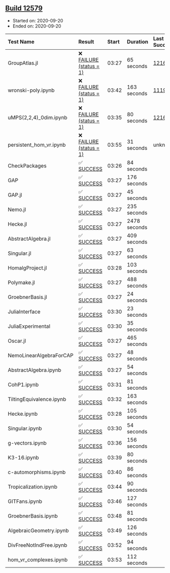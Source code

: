 ## [Build 12579](https://oscarci.mathematik.uni-kl.de/job/oscar/12579/)

* Started on: 2020-09-20
* Ended on: 2020-09-20

| Test Name    | Result | Start | Duration | Last Success | First Failure |
|:-------------|:-------|:------|:---------|:-------------|:--------------|
| GroupAtlas.jl | ❌ [FAILURE (status = 1)](https://oscarci.mathematik.uni-kl.de/job/oscar/12579/artifact/logs/build-12579/GroupAtlas.jl.log) | 03:27 | 65 seconds | [12167](https://oscarci.mathematik.uni-kl.de/job/oscar/12167/) | [12168](https://oscarci.mathematik.uni-kl.de/job/oscar/12168/) |
| wronski-poly.ipynb | ❌ [FAILURE (status = 1)](https://oscarci.mathematik.uni-kl.de/job/oscar/12579/artifact/logs/build-12579/wronski-poly.ipynb.log) | 03:42 | 163 seconds | [11192](https://oscarci.mathematik.uni-kl.de/job/oscar/11192/) | [11193](https://oscarci.mathematik.uni-kl.de/job/oscar/11193/) |
| uMPS(2,2,4)_0dim.ipynb | ❌ [FAILURE (status = 1)](https://oscarci.mathematik.uni-kl.de/job/oscar/12579/artifact/logs/build-12579/uMPS-2-2-4-_0dim.ipynb.log) | 03:35 | 80 seconds | [12167](https://oscarci.mathematik.uni-kl.de/job/oscar/12167/) | [12168](https://oscarci.mathematik.uni-kl.de/job/oscar/12168/) |
| persistent_hom_vr.ipynb | ❌ [FAILURE (status = 1)](https://oscarci.mathematik.uni-kl.de/job/oscar/12579/artifact/logs/build-12579/persistent_hom_vr.ipynb.log) | 03:55 | 31 seconds | unknown | unknown |
| CheckPackages | ✅ [SUCCESS](https://oscarci.mathematik.uni-kl.de/job/oscar/12579/artifact/logs/build-12579/CheckPackages.log) | 03:26 | 84 seconds |  |  |
| GAP | ✅ [SUCCESS](https://oscarci.mathematik.uni-kl.de/job/oscar/12579/artifact/logs/build-12579/GAP.log) | 03:27 | 176 seconds |  |  |
| GAP.jl | ✅ [SUCCESS](https://oscarci.mathematik.uni-kl.de/job/oscar/12579/artifact/logs/build-12579/GAP.jl.log) | 03:27 | 45 seconds |  |  |
| Nemo.jl | ✅ [SUCCESS](https://oscarci.mathematik.uni-kl.de/job/oscar/12579/artifact/logs/build-12579/Nemo.jl.log) | 03:27 | 235 seconds |  |  |
| Hecke.jl | ✅ [SUCCESS](https://oscarci.mathematik.uni-kl.de/job/oscar/12579/artifact/logs/build-12579/Hecke.jl.log) | 03:27 | 2478 seconds |  |  |
| AbstractAlgebra.jl | ✅ [SUCCESS](https://oscarci.mathematik.uni-kl.de/job/oscar/12579/artifact/logs/build-12579/AbstractAlgebra.jl.log) | 03:27 | 409 seconds |  |  |
| Singular.jl | ✅ [SUCCESS](https://oscarci.mathematik.uni-kl.de/job/oscar/12579/artifact/logs/build-12579/Singular.jl.log) | 03:27 | 63 seconds |  |  |
| HomalgProject.jl | ✅ [SUCCESS](https://oscarci.mathematik.uni-kl.de/job/oscar/12579/artifact/logs/build-12579/HomalgProject.jl.log) | 03:28 | 103 seconds |  |  |
| Polymake.jl | ✅ [SUCCESS](https://oscarci.mathematik.uni-kl.de/job/oscar/12579/artifact/logs/build-12579/Polymake.jl.log) | 03:27 | 488 seconds |  |  |
| GroebnerBasis.jl | ✅ [SUCCESS](https://oscarci.mathematik.uni-kl.de/job/oscar/12579/artifact/logs/build-12579/GroebnerBasis.jl.log) | 03:27 | 24 seconds |  |  |
| JuliaInterface | ✅ [SUCCESS](https://oscarci.mathematik.uni-kl.de/job/oscar/12579/artifact/logs/build-12579/JuliaInterface.log) | 03:30 | 23 seconds |  |  |
| JuliaExperimental | ✅ [SUCCESS](https://oscarci.mathematik.uni-kl.de/job/oscar/12579/artifact/logs/build-12579/JuliaExperimental.log) | 03:30 | 35 seconds |  |  |
| Oscar.jl | ✅ [SUCCESS](https://oscarci.mathematik.uni-kl.de/job/oscar/12579/artifact/logs/build-12579/Oscar.jl.log) | 03:27 | 465 seconds |  |  |
| NemoLinearAlgebraForCAP | ✅ [SUCCESS](https://oscarci.mathematik.uni-kl.de/job/oscar/12579/artifact/logs/build-12579/NemoLinearAlgebraForCAP.log) | 03:27 | 48 seconds |  |  |
| AbstractAlgebra.ipynb | ✅ [SUCCESS](https://oscarci.mathematik.uni-kl.de/job/oscar/12579/artifact/logs/build-12579/AbstractAlgebra.ipynb.log) | 03:27 | 54 seconds |  |  |
| CohP1.ipynb | ✅ [SUCCESS](https://oscarci.mathematik.uni-kl.de/job/oscar/12579/artifact/logs/build-12579/CohP1.ipynb.log) | 03:31 | 81 seconds |  |  |
| TiltingEquivalence.ipynb | ✅ [SUCCESS](https://oscarci.mathematik.uni-kl.de/job/oscar/12579/artifact/logs/build-12579/TiltingEquivalence.ipynb.log) | 03:32 | 163 seconds |  |  |
| Hecke.ipynb | ✅ [SUCCESS](https://oscarci.mathematik.uni-kl.de/job/oscar/12579/artifact/logs/build-12579/Hecke.ipynb.log) | 03:28 | 105 seconds |  |  |
| Singular.ipynb | ✅ [SUCCESS](https://oscarci.mathematik.uni-kl.de/job/oscar/12579/artifact/logs/build-12579/Singular.ipynb.log) | 03:30 | 54 seconds |  |  |
| g-vectors.ipynb | ✅ [SUCCESS](https://oscarci.mathematik.uni-kl.de/job/oscar/12579/artifact/logs/build-12579/g-vectors.ipynb.log) | 03:36 | 156 seconds |  |  |
| K3-16.ipynb | ✅ [SUCCESS](https://oscarci.mathematik.uni-kl.de/job/oscar/12579/artifact/logs/build-12579/K3-16.ipynb.log) | 03:39 | 80 seconds |  |  |
| c-automorphisms.ipynb | ✅ [SUCCESS](https://oscarci.mathematik.uni-kl.de/job/oscar/12579/artifact/logs/build-12579/c-automorphisms.ipynb.log) | 03:40 | 86 seconds |  |  |
| Tropicalization.ipynb | ✅ [SUCCESS](https://oscarci.mathematik.uni-kl.de/job/oscar/12579/artifact/logs/build-12579/Tropicalization.ipynb.log) | 03:44 | 90 seconds |  |  |
| GITFans.ipynb | ✅ [SUCCESS](https://oscarci.mathematik.uni-kl.de/job/oscar/12579/artifact/logs/build-12579/GITFans.ipynb.log) | 03:46 | 127 seconds |  |  |
| GroebnerBasis.ipynb | ✅ [SUCCESS](https://oscarci.mathematik.uni-kl.de/job/oscar/12579/artifact/logs/build-12579/GroebnerBasis.ipynb.log) | 03:48 | 81 seconds |  |  |
| AlgebraicGeometry.ipynb | ✅ [SUCCESS](https://oscarci.mathematik.uni-kl.de/job/oscar/12579/artifact/logs/build-12579/AlgebraicGeometry.ipynb.log) | 03:49 | 126 seconds |  |  |
| DivFreeNotIndFree.ipynb | ✅ [SUCCESS](https://oscarci.mathematik.uni-kl.de/job/oscar/12579/artifact/logs/build-12579/DivFreeNotIndFree.ipynb.log) | 03:52 | 94 seconds |  |  |
| hom_vr_complexes.ipynb | ✅ [SUCCESS](https://oscarci.mathematik.uni-kl.de/job/oscar/12579/artifact/logs/build-12579/hom_vr_complexes.ipynb.log) | 03:53 | 112 seconds |  |  |
